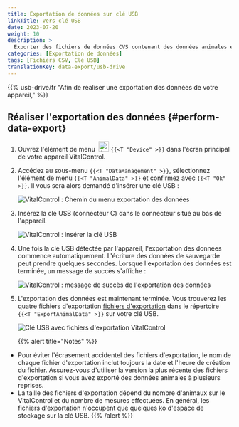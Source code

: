 ```yaml
---
title: Exportation de données sur clé USB
linkTitle: Vers clé USB
date: 2023-07-20
weight: 10
description: >
  Exporter des fichiers de données CVS contenant des données animales et des valeurs de mesure stockées sur l'appareil VitalControl vers une clé USB.
categories: [Exportation de données]
tags: [Fichiers CSV, Clé USB]
translationKey: data-export/usb-drive
---
```

{{% usb-drive/fr "Afin de réaliser une exportation des données de votre appareil," %}}

## Réaliser l'exportation des données {#perform-data-export}

1. Ouvrez l'élément de menu &nbsp;<img src="/icons/device.svg" width="23" align="bottom" alt="Appareil" /> `{{<T "Device" >}}` dans l'écran principal de votre appareil VitalControl.

2. Accédez au sous-menu `{{<T "DataManagement" >}}`, sélectionnez l'élément de menu `{{<T "AnimalData" >}}` et confirmez avec `{{<T "Ok" >}}`. Il vous sera alors demandé d'insérer une clé USB :

   ![VitalControl : Chemin du menu exportation des données](../images/data-export.png "Lancer l'exportation des données")

3. Insérez la clé USB (connecteur C) dans le connecteur situé au bas de l'appareil.

   ![VitalControl : insérer la clé USB](/images/firmware/update/plug-in-dual-usb-stick.svg "Insérer la clé USB")

4. Une fois la clé USB détectée par l'appareil, l'exportation des données commence automatiquement. L'écriture des données de sauvegarde peut prendre quelques secondes. Lorsque l'exportation des données est terminée, un message de succès s'affiche :

   ![VitalControl : message de succès de l'exportation des données](../images/success-data-export.png "Succès de l'exportation des données")

5. L'exportation des données est maintenant terminée. Vous trouverez les quatre fichiers d'exportation [fichiers d'exportation](../export-files/) dans le répertoire `{{<T "ExportAnimalData" >}}` sur votre clé USB.

   ![Clé USB avec fichiers d'exportation VitalControl](../images/export-files.png "Fichiers d'exportation sur clé USB")

   {{% alert title="Notes" %}}
  - Pour éviter l'écrasement accidentel des fichiers d'exportation, le nom de chaque fichier d'exportation inclut toujours la date et l'heure de création du fichier. Assurez-vous d'utiliser la version la plus récente des fichiers d'exportation si vous avez exporté des données animales à plusieurs reprises.
  - La taille des fichiers d'exportation dépend du nombre d'animaux sur le VitalControl et du nombre de mesures effectuées. En général, les fichiers d'exportation n'occupent que quelques ko d'espace de stockage sur la clé USB.
   {{% /alert %}}
